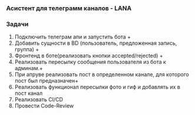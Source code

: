 ### Асистент для телеграмм каналов - LANA
### Задачи
1) Подключить телеграм апи и запустить бота + 
2) Добавить сущности в BD (пользователь, предложенная запись, группа) + 
3) Фронтенд в боте(реализовать кнопки accepted/rejected) + 
4) Реализовать пересылку сообщения пользователя из бота к админам.+
5) При апруве реализовать пост в определенном канале, для которого пост был предназначен+
6) Реализовать функционал пересылки фото и гиф и добавлять их в пост канал
7) Реализовать CI/CD
8) Провести Code-Review 
